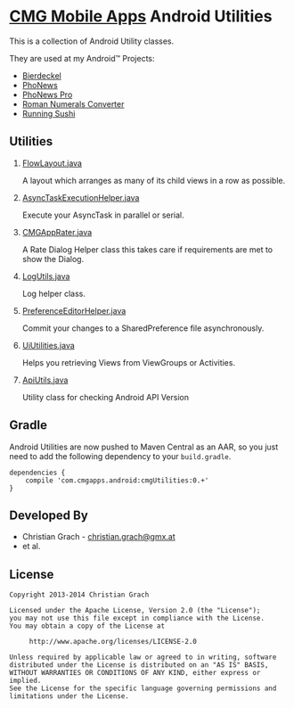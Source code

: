 [CMG Mobile Apps](http://www.cmgapps.com?utm_source=github&utm_medium=README&utm_campaign=default) Android Utilities
=================================

This is a collection of Android Utility classes.

They are used at my Android&trade; Projects:

* [Bierdeckel][1]
* [PhoNews][2]
* [PhoNews Pro][3]
* [Roman Numerals Converter][4]
* [Running Sushi][5]

Utilities
---------

1. [FlowLayout.java](https://github.com/chrimaeon/CMG-Android-Utilities/blob/master/src/com/cmgapps/android/layout/FlowLayout.java)

    A layout which arranges as many of its child views in a row as possible.

2. [AsyncTaskExecutionHelper.java](https://github.com/chrimaeon/CMG-Android-Utilities/blob/master/src/com/cmgapps/android/util/AsyncTaskExecutionHelper.java)

    Execute your AsyncTask in parallel or serial.

3. [CMGAppRater.java](https://github.com/chrimaeon/CMG-Android-Utilities/blob/master/src/com/cmgapps/android/util/CMGAppRater.java)

    A Rate Dialog Helper class this takes care if requirements are met to show the Dialog.

4. [LogUtils.java](https://github.com/chrimaeon/CMG-Android-Utilities/blob/master/src/com/cmgapps/android/util/LogUtils.java)

    Log helper class.

5. [PreferenceEditorHelper.java](https://github.com/chrimaeon/CMG-Android-Utilities/blob/master/src/com/cmgapps/android/util/PreferenceEditorHelper.java)

    Commit your changes to a SharedPreference file asynchronously.

6. [UiUtilities.java](https://github.com/chrimaeon/CMG-Android-Utilities/blob/master/src/com/cmgapps/android/util/UiUtilities.java)

    Helps you retrieving Views from ViewGroups or Activities.

7. [ApiUtils.java](https://github.com/chrimaeon/CMG-Android-Utilities/blob/master/src/com/cmgapps/android/util/ApiUtils.java)

	Utility class for checking Android API Version

Gradle
------

Android Utilities are now pushed to Maven Central as an AAR, so you just need to add the following dependency to your `build.gradle`.

    dependencies {
        compile 'com.cmgapps.android:cmgUtilities:0.+'
    }

Developed By
------------

* Christian Grach - <christian.grach@gmx.at>
* et al.

License
-------

    Copyright 2013-2014 Christian Grach

    Licensed under the Apache License, Version 2.0 (the "License");
    you may not use this file except in compliance with the License.
    You may obtain a copy of the License at

         http://www.apache.org/licenses/LICENSE-2.0

    Unless required by applicable law or agreed to in writing, software
    distributed under the License is distributed on an "AS IS" BASIS,
    WITHOUT WARRANTIES OR CONDITIONS OF ANY KIND, either express or implied.
    See the License for the specific language governing permissions and
    limitations under the License.

 [1]: https://play.google.com/store/apps/details?id=com.cmgapps.android.bierdeckel&referrer=utm_source%3Dgithub%26utm_medium%3DREADME
 [2]: https://play.google.com/store/apps/details?id=at.cmg.android.phonews&referrer=utm_source%3Dgithub%26utm_medium%3DREADME
 [3]: https://play.google.com/store/apps/details?id=com.cmgapps.android.phonewspro&referrer=utm_source%3Dgithub%26utm_medium%3DREADME
 [4]: https://play.google.com/store/apps/details?id=com.cmgapps.android.numeralsconverter&referrer=utm_source%3Dgithub%26utm_medium%3DREADME
 [5]: https://play.google.com/store/apps/details?id=com.cmgapps.android.sushicounter&referrer=utm_source%3Dgithub%26utm_medium%3DREADME
